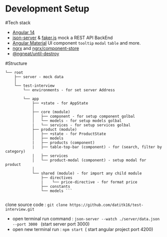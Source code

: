 # Development Setup
#Tech stack
- [Angular 14](https://angular.io/)
- [json-server](https://github.com/typicode/json-server) & [faker.js](https://fakerjs.dev/guide/) mock a REST API BackEnd
- [Angular Material](https://material.angular.io/) UI component `tooltip` `modal` `table` and more.
- [ngrx](https://ngrx.io/) and [ngrx/component-store](https://ngrx.io/guide/component-store)
- [@ngneat/until-destroy](https://github.com/ngneat/until-destroy)

#Structure
```.
└── root
    ├── server - mock data
    │   
    └── test-interview
        └── environments - for set server Address
        
        └── app 
            ├── +state - for AppState
            │   
            ├── core (module)
            │   ├── component - for setup component golbal 
            │   └── models - for setup models golbal
            |   └── services - for setup services golbal
            ├── product (module)
            │   ├── +state - for ProductState
            │   ├── models
            |   ├── products (component)
            |   ├── table-top-bar (component) - for (search, filter by category)
            |   ├── services 
            │   └── product-modal (component) - setup modal for product
            │  
            └── shared (module) - for import any child module 
                ├── directives
                |    └── price-directive - for format price
                ├── constants 
                └── models ```


```
clone source code : ``` git clone https://github.com/datitk16/test-interview.git ```
- open terminal run command : ```json-server --watch ./server/data.json --port 3000 ``` (start server port 3000)
- open new terminal run : ```npm start ```( start angular project port 4200)

